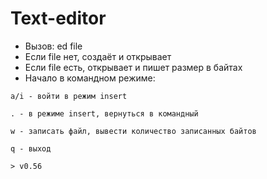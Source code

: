 # Text-editor

- Вызов: ed file
- Если file нет, создаёт и открывает
- Если file есть, открывает и пишет размер в байтах 
- Начало в командном режиме:
```
a/i - войти в режим insert

. - в режиме insert, вернуться в командный

w - записать файл, вывести количество записанных байтов

q - выход

> v0.56
